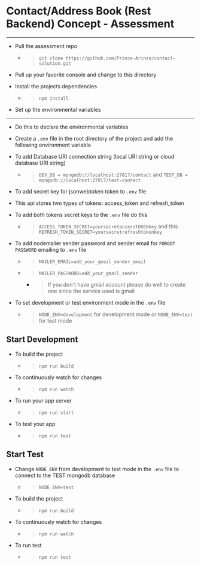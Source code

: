 # Contact/Address Book (Rest Backend) Concept - Assessment

---

- Pull the assessment repo
  - > `git clone https://github.com/Prince-Arinze/contact-solution.git`
- Pull up your favorite console and change to this directory
- Install the projects dependencies

  - > `npm install`

- Set up the environmental variables

---

- Do this to declare the environmental variables
- Create a `.env` file in the root directory of the project and add the following environment variable
- To add Database URI connection string (local URI string or cloud database URI string)
  - > `DEV_DB = mongodb://localhost:27017/contact` and `TEST_DB = mongodb://localhost:27017/test-contact`
- To add secret key for jsonwebtoken token to `.env` file
- This api stores two types of tokens: access_token and refresh_token
- To add both tokens secret keys to the `.env` file do this
  - > `ACCESS_TOKEN_SECRET=yoursecretaccessTOKENkey` and this `REFRESH_TOKEN_SECRET=yoursecretrefreshtokenkey`
- To add nodemailer sender password and sender email for `FORGOT PASSWORD` emailing to `.env` file

  - > `MAILER_EMAIL=add_your_gmail_sender_email`
  - > `MAILER_PASSWORD=add_your_gmail_sender`
    - > If you don't have gmail account please do well to create one since the service used is gmail

- To set development or test environment mode in the `.env` file
  - > `NODE_ENV=development` for development mode or `NODE_ENV=test` for test mode

## Start Development

- To build the project
  - > `npm run build`
- To continuously watch for changes
  - > `npm run watch`
- To run your app server
  - > `npm run start`
- To test your app
  - > `npm run test`

## Start Test

- Change `NODE_ENV` from development to test mode in the `.env` file to connect to the TEST mongodb database
  - > `NODE_ENV=test`
- To build the project
  - > `npm run build`
- To continuously watch for changes
  - > `npm run watch`
- To run test
  - > `npm run test`

